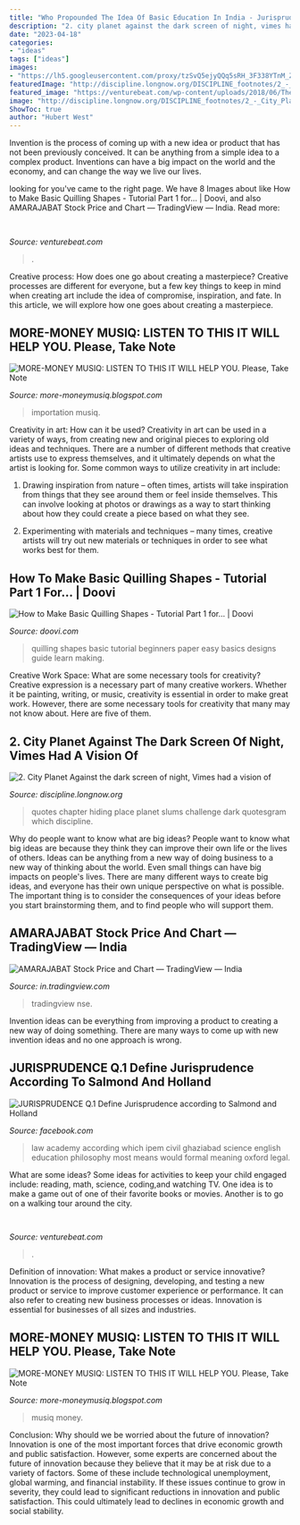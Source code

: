 ```yaml
---
title: "Who Propounded The Idea Of Basic Education In India - Jurisprudence Q.1 Define Jurisprudence According To Salmond And Holland"
description: "2. city planet against the dark screen of night, vimes had a vision of"
date: "2023-04-18"
categories:
- "ideas"
tags: ["ideas"]
images:
- "https://lh5.googleusercontent.com/proxy/tzSvQ5ejyQQq5sRH_3F338YTnM_ZrzXUKxh3mNre2WuS-p6ofng2xpe-BwiMz4ZoCQ6-BEKOmklGGdvOloC9P5wBguQ0AmcFIkXubEGPbYxaxVa_hmHZ5iQ3RozeZCmw91B5iZnalbT4V4I=s0-d"
featuredImage: "http://discipline.longnow.org/DISCIPLINE_footnotes/2_-_City_Planet_files/Rio-filtered.jpg"
featured_image: "https://venturebeat.com/wp-content/uploads/2018/06/TheSmartShopbyNarrativGeneric1.png?w=300"
image: "http://discipline.longnow.org/DISCIPLINE_footnotes/2_-_City_Planet_files/Rio-filtered.jpg"
ShowToc: true
author: "Hubert West"
---
```



Invention is the process of coming up with a new idea or product that has not been previously conceived. It can be anything from a simple idea to a complex product. Inventions can have a big impact on the world and the economy, and can change the way we live our lives.

	

		
looking for  you've came to the right page. We have 8 Images about  like How to Make Basic Quilling Shapes - Tutorial Part 1 for... | Doovi,  and also AMARAJABAT Stock Price and Chart — TradingView — India. Read more:
		
    
## 

<img loading=lazy src="https://venturebeat.com/wp-content/uploads/2018/06/TheSmartShopbyNarrativGeneric1.png?w=300" onerror="this.onerror=null;this.src='https://tse3.mm.bing.net/th?id=OIP.ZdznXUSlQhhbL20JhKTVaQAAAA&amp;pid=15.1';" alt="">

_Source: venturebeat.com_

>. 

	

Creative process: How does one go about creating a masterpiece?
Creative processes are different for everyone, but a few key things to keep in mind when creating art include the idea of compromise, inspiration, and fate. In this article, we will explore how one goes about creating a masterpiece.

    
## MORE-MONEY MUSIQ: LISTEN TO THIS IT WILL HELP YOU. Please, Take Note

<img loading=lazy src="https://lh5.googleusercontent.com/proxy/tzSvQ5ejyQQq5sRH_3F338YTnM_ZrzXUKxh3mNre2WuS-p6ofng2xpe-BwiMz4ZoCQ6-BEKOmklGGdvOloC9P5wBguQ0AmcFIkXubEGPbYxaxVa_hmHZ5iQ3RozeZCmw91B5iZnalbT4V4I=s0-d" onerror="this.onerror=null;this.src='https://tse1.mm.bing.net/th?id=OIP.j3E6ucgVBkBXrm6rmINpswHaEs&amp;pid=15.1';" alt="MORE-MONEY MUSIQ: LISTEN TO THIS IT WILL HELP YOU. Please, Take Note">

_Source: more-moneymusiq.blogspot.com_

>importation musiq. 

	

Creativity in art: How can it be used?
Creativity in art can be used in a variety of ways, from creating new and original pieces to exploring old ideas and techniques. There are a number of different methods that creative artists use to express themselves, and it ultimately depends on what the artist is looking for. Some common ways to utilize creativity in art include:
1. Drawing inspiration from nature – often times, artists will take inspiration from things that they see around them or feel inside themselves. This can involve looking at photos or drawings as a way to start thinking about how they could create a piece based on what they see.

2. Experimenting with materials and techniques – many times, creative artists will try out new materials or techniques in order to see what works best for them.

    
## How To Make Basic Quilling Shapes - Tutorial Part 1 For... | Doovi

<img loading=lazy src="https://i.ytimg.com/vi/wULr0mYYr8c/maxresdefault.jpg" onerror="this.onerror=null;this.src='https://tse1.mm.bing.net/th?id=OIP.Fms18lfTRhFefVNW5mFq_AHaEK&amp;pid=15.1';" alt="How to Make Basic Quilling Shapes - Tutorial Part 1 for... | Doovi">

_Source: doovi.com_

>quilling shapes basic tutorial beginners paper easy basics designs guide learn making. 

	

Creative Work Space: What are some necessary tools for creativity?
Creative expression is a necessary part of many creative workers. Whether it be painting, writing, or music, creativity is essential in order to make great work. However, there are some necessary tools for creativity that many may not know about. Here are five of them.

    
## 2. City Planet Against The Dark Screen Of Night, Vimes Had A Vision Of

<img loading=lazy src="http://discipline.longnow.org/DISCIPLINE_footnotes/2_-_City_Planet_files/Rio-filtered.jpg" onerror="this.onerror=null;this.src='https://tse4.mm.bing.net/th?id=OIP.deXMxjd_LXuwSgQBmj4XmQAAAA&amp;pid=15.1';" alt="2. City Planet Against the dark screen of night, Vimes had a vision of">

_Source: discipline.longnow.org_

>quotes chapter hiding place planet slums challenge dark quotesgram which discipline. 

	

Why do people want to know what are big ideas?
People want to know what big ideas are because they think they can improve their own life or the lives of others. Ideas can be anything from a new way of doing business to a new way of thinking about the world. Even small things can have big impacts on people's lives. There are many different ways to create big ideas, and everyone has their own unique perspective on what is possible. The important thing is to consider the consequences of your ideas before you start brainstorming them, and to find people who will support them.

    
## AMARAJABAT Stock Price And Chart — TradingView — India

<img loading=lazy src="https://s3.tradingview.com/s/SA9ZA4vo_mid.png" onerror="this.onerror=null;this.src='https://tse3.mm.bing.net/th?id=OIP.f_0tdjPHnnBqV1SAHutVWgHaEX&amp;pid=15.1';" alt="AMARAJABAT Stock Price and Chart — TradingView — India">

_Source: in.tradingview.com_

>tradingview nse. 

	

Invention ideas can be everything from improving a product to creating a new way of doing something. There are many ways to come up with new invention ideas and no one approach is wrong.

    
## JURISPRUDENCE Q.1 Define Jurisprudence According To Salmond And Holland

<img loading=lazy src="https://lookaside.fbsbx.com/lookaside/crawler/media/?media_id=1526373897656076" onerror="this.onerror=null;this.src='https://tse1.mm.bing.net/th?id=OIP.u2gvAI8g5pGcOOC5ioy9zgAAAA&amp;pid=15.1';" alt="JURISPRUDENCE Q.1 Define Jurisprudence according to Salmond and Holland">

_Source: facebook.com_

>law academy according which ipem civil ghaziabad science english education philosophy most means would formal meaning oxford legal. 

	

What are some ideas?
Some ideas for activities to keep your child engaged include: reading, math, science, coding,and watching TV. One idea is to make a game out of one of their favorite books or movies. Another is to go on a walking tour around the city.

    
## 

<img loading=lazy src="https://venturebeat.com/wp-content/uploads/2018/12/DfGtlDKW0AALxnR.jpg?w=800" onerror="this.onerror=null;this.src='https://tse2.mm.bing.net/th?id=OIP.q-8bGSNNa3u3IKVIYiDrvAHaE8&amp;pid=15.1';" alt="">

_Source: venturebeat.com_

>. 

	

Definition of innovation: What makes a product or service innovative?
Innovation is the process of designing, developing, and testing a new product or service to improve customer experience or performance. It can also refer to creating new business processes or ideas. Innovation is essential for businesses of all sizes and industries.

    
## MORE-MONEY MUSIQ: LISTEN TO THIS IT WILL HELP YOU. Please, Take Note

<img loading=lazy src="https://lh3.googleusercontent.com/proxy/ll_OWGJ2JqSnJhGtun26lpwupkkp8cQBIXYtvi-7gGgHA2XTwU45h5Iafu_mIQoCZMAIwCorkiCBJwn9zce1lBuo4DkaJcqbxudn8owqmzB0WSBQ01nuu9Q=s0-d" onerror="this.onerror=null;this.src='https://tse4.mm.bing.net/th?id=OIP.IG4Ucc8NFNz7BLFBs1k9GQAAAA&amp;pid=15.1';" alt="MORE-MONEY MUSIQ: LISTEN TO THIS IT WILL HELP YOU. Please, Take Note">

_Source: more-moneymusiq.blogspot.com_

>musiq money. 

	

Conclusion: Why should we be worried about the future of innovation?
Innovation is one of the most important forces that drive economic growth and public satisfaction. However, some experts are concerned about the future of innovation because they believe that it may be at risk due to a variety of factors. Some of these include technological unemployment, global warming, and financial instability. If these issues continue to grow in severity, they could lead to significant reductions in innovation and public satisfaction. This could ultimately lead to declines in economic growth and social stability.

